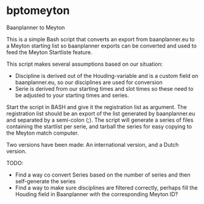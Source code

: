 # bptomeyton
Baanplanner to Meyton

This is a simple Bash script that converts an export from baanplanner.eu to a Meyton starting list so baanplanner exports can be converted and used to feed the Meyton Startliste feature.

This script makes several assumptions based on our situation:
- Discipline is derived out of the Houding-variable and is a custom field on baanplanner.eu, so our disciplines are used for conversion
- Serie is derived from our starting times and slot times so these need to be adjusted to your starting times and series.
  
Start the script in BASH and give it the registration list as argument. The registration list should be an export of the list generated by baanplanner.eu and separated by a semi-colon (;).
The script will generate a series of files containing the startlist per serie, and tarball the series for easy copying to the Meyton match computer.

Two versions have been made: An international version, and a Dutch version.

TODO:
- Find a way co convert Series based on the number of series and then self-generate the series
- Find a way to make sure disciplines are filtered correctly, perhaps fill the Houding field in Baanplanner with the corresponding Meyton ID?
